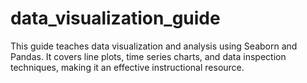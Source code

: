 # data_visualization_guide
This guide teaches data visualization and analysis using Seaborn and Pandas. It covers line plots, time series charts, and data inspection techniques, making it an effective instructional resource.
